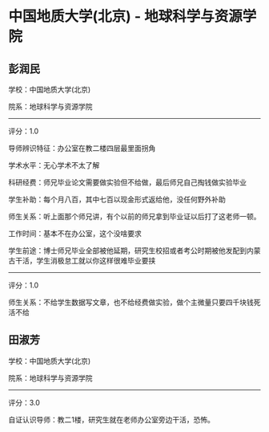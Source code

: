 # 中国地质大学(北京) - 地球科学与资源学院

## 彭润民

学校：中国地质大学(北京)

院系：地球科学与资源学院

* * *

评分：1.0

导师辨识特征：办公室在教二楼四层最里面拐角

学术水平：无心学术不太了解

科研经费：师兄毕业论文需要做实验但不给做，最后师兄自己掏钱做实验毕业

学生补助：每个月八百，其中七百以现金形式返给他，没任何野外补助

师生关系：听上面那个师兄讲，有个以前的师兄拿到毕业证以后打了这老师一顿。

工作时间：基本不在办公室，这个没啥要求

学生前途：博士师兄毕业全部被他延期，研究生校招或者考公时期被他发配到内蒙古干活，学生消极怠工就以你这样很难毕业要挟

* * *

评分：1.0

师生关系：不给学生数据写文章，也不给经费做实验，做个主微量只要四千块钱死活不给

## 田淑芳

学校：中国地质大学(北京)

院系：地球科学与资源学院

* * *

评分：3.0

自证认识导师：教二1楼，研究生就在老师办公室旁边干活，恐怖。